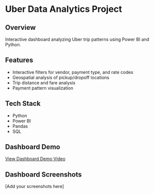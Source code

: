 # Uber Data Analytics Project

## Overview
Interactive dashboard analyzing Uber trip patterns using Power BI and Python.

## Features
- Interactive filters for vendor, payment type, and rate codes
- Geospatial analysis of pickup/dropoff locations
- Trip distance and fare analysis
- Payment pattern visualization

## Tech Stack
- Python
- Power BI
- Pandas
- SQL

## Dashboard Demo
[View Dashboard Demo Video](./assets/dashboard_demo.mp4)

## Dashboard Screenshots
[Add your screenshots here]



